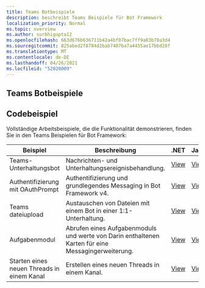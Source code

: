 ```yaml
---
title: Teams Botbeispiele
description: beschreibt Teams Beispiele für Bot Framework
localization_priority: Normal
ms.topic: overview
ms.author: surbhigupta12
ms.openlocfilehash: 663d676b636711b42a4bf07bac7ff9a83b70a3d4
ms.sourcegitcommit: 825abed2f8784d2bab7407ba7a4455ae17bbd28f
ms.translationtype: MT
ms.contentlocale: de-DE
ms.lasthandoff: 04/26/2021
ms.locfileid: "52020009"
---
```

## <a name="teams-bot-samples"></a>Teams Botbeispiele

## <a name="code-sample"></a>Codebeispiel

Vollständige Arbeitsbeispiele, die die Funktionalität demonstrieren, finden Sie in den Teams Beispielen für Bot Framework:

| **Beispiel** | **Beschreibung** | **.NET** | **JavaScript** | **Python** |
|--------|------------- |---|---|---|
| Teams-Unterhaltungsbot | Nachrichten- und Unterhaltungsereignisbehandlung. | [View](https://github.com/microsoft/BotBuilder-Samples/tree/master/samples/csharp_dotnetcore/57.teams-conversation-bot)| [View](https://github.com/microsoft/BotBuilder-Samples/tree/master/samples/javascript_nodejs/57.teams-conversation-bot)| [View](https://github.com/microsoft/BotBuilder-Samples/tree/master/samples/python/57.teams-conversation-bot) |
| Authentifizierung mit OAuthPrompt| Authentifizierung und grundlegendes Messaging in Bot Framework v4. | [View](https://github.com/microsoft/BotBuilder-Samples/tree/master/samples/csharp_dotnetcore/46.teams-auth)| [View](https://github.com/microsoft/BotBuilder-Samples/tree/master/samples/javascript_nodejs/46.teams-auth)| [View](https://github.com/microsoft/BotBuilder-Samples/tree/master/samples/python/46.teams-auth) |
|Teams dateiupload | Austauschen von Dateien mit einem Bot in einer 1:1-Unterhaltung. | [View](https://github.com/microsoft/BotBuilder-Samples/tree/master/samples/csharp_dotnetcore/56.teams-file-upload) | [View](https://github.com/microsoft/BotBuilder-Samples/tree/master/samples/javascript_nodejs/56.teams-file-upload) | [View](https://github.com/microsoft/BotBuilder-Samples/tree/master/samples/python/56.teams-file-upload) |
| Aufgabenmodul | Abrufen eines Aufgabenmoduls und werte von Darin enthaltenen Karten für eine Messagingerweiterung. | [View](https://github.com/microsoft/BotBuilder-Samples/tree/main/samples/csharp_dotnetcore/54.teams-task-module) | [View](https://github.com/microsoft/BotBuilder-Samples/tree/main/samples/javascript_nodejs/54.teams-task-module) | [View](https://github.com/microsoft/BotBuilder-Samples/tree/main/samples/python/54.teams-task-module) |
| Starten eines neuen Threads in einem Kanal | Erstellen eines neuen Threads in einem Kanal. | [View](https://github.com/microsoft/BotBuilder-Samples/tree/main/samples/csharp_dotnetcore/58.teams-start-new-thread-in-channel) | [View](https://github.com/microsoft/BotBuilder-Samples/tree/main/samples/javascript_nodejs/58.teams-start-new-thread-in-channel) | [View](https://github.com/microsoft/BotBuilder-Samples/tree/main/samples/python/58.teams-start-thread-in-channel) |
